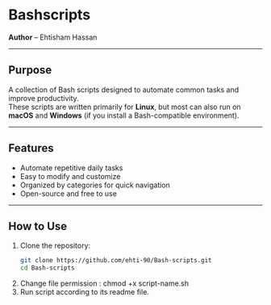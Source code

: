 # Bashscripts
**Author** – Ehtisham Hassan  

---

## Purpose
A collection of Bash scripts designed to automate common tasks and improve productivity.  
These scripts are written primarily for **Linux**, but most can also run on **macOS** and **Windows** (if you install a Bash-compatible environment).

---

## Features
- Automate repetitive daily tasks  
- Easy to modify and customize  
- Organized by categories for quick navigation  
- Open-source and free to use  

---

## How to Use
1. Clone the repository:  
   ```bash
   git clone https://github.com/ehti-90/Bash-scripts.git
   cd Bash-scripts
2. Change file permission : chmod +x script-name.sh
3. Run script according to its readme file.